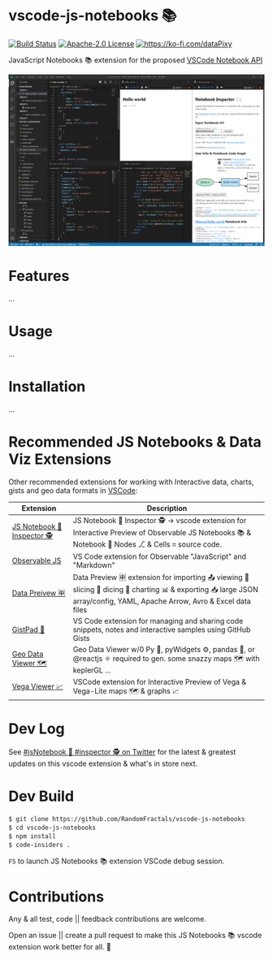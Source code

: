 # vscode-js-notebooks 📚

[![Build Status](https://travis-ci.org/RandomFractals/vscode-js-notebooks.svg?branch=main)](https://travis-ci.com/RandomFractals/vscode-js-notebooks)
[![Apache-2.0 License](https://img.shields.io/badge/license-Apache2-orange.svg?color=green)](http://opensource.org/licenses/Apache-2.0)
<a href='https://ko-fi.com/dataPixy' target='_blank' title='support: https://ko-fi.com/dataPixy'>
  <img height='24' style='border:0px;height:20px;' src='https://az743702.vo.msecnd.net/cdn/kofi3.png?v=2' alt='https://ko-fi.com/dataPixy' />
</a>

JavaScript Notebooks 📚 extension for the proposed [VSCode Notebook API](https://code.visualstudio.com/api/extension-guides/notebook)

![JS Notebook 📓 Code View](https://github.com/RandomFractals/vscode-js-notebooks/blob/main/images/hello-world-js-notebook.png?raw=true 
 "JS Notebook 📓 Code View")

# Features

...

# Usage

...

# Installation

...

# Recommended JS Notebooks & Data Viz Extensions

Other recommended extensions for working with Interactive data, charts, gists and geo data formats in [VSCode](https://code.visualstudio.com/):

| Extension | Description |
| --- | --- |
| [JS Notebook 📓 Inspector 🕵️](https://marketplace.visualstudio.com/items?itemName=RandomFractalsInc.js-notebook-inspector) | JS Notebook 📓 Inspector 🕵️ -> vscode extension for Interactive Preview of Observable JS Notebooks 📚 & Notebook 📓 Nodes ⎇ & Cells ⌗ source code. |
| [Observable JS](https://marketplace.visualstudio.com/items?itemName=GordonSmith.observable-js) | VS Code extension for Observable "JavaScript" and "Markdown" |
| [Data Preivew 🈸](https://marketplace.visualstudio.com/items?itemName=RandomFractalsInc.vscode-data-preview) | Data Preview 🈸 extension for importing 📤 viewing 🔎 slicing 🔪 dicing 🎲 charting 📊 & exporting 📥 large JSON array/config, YAML, Apache Arrow, Avro & Excel data files |
| [GistPad 📘](https://marketplace.visualstudio.com/items?itemName=vsls-contrib.gistfs) | VS Code extension for managing and sharing code snippets, notes and interactive samples using GitHub Gists |
| [Geo Data Viewer 🗺️](https://marketplace.visualstudio.com/items?itemName=RandomFractalsInc.geo-data-viewer) | Geo Data Viewer w/0 Py 🐍, pyWidgets ⚙️, pandas 🐼, or @reactjs ⚛️ required to gen. some snazzy maps 🗺️ with keplerGL ... |
| [Vega Viewer 📈](https://marketplace.visualstudio.com/items?itemName=RandomFractalsInc.vscode-vega-viewer) | VSCode extension for Interactive Preview of Vega & Vega-Lite maps 🗺️ & graphs 📈 |

# Dev Log

See [#jsNotebook 📓 #inspector 🕵️ on Twitter](https://twitter.com/search?q=%23JSNotebookInspector&src=typed_query) for the latest & greatest updates on this vscode extension & what's in store next.

# Dev Build

```bash
$ git clone https://github.com/RandomFractals/vscode-js-notebooks
$ cd vscode-js-notebooks
$ npm install
$ code-insiders .
```
`F5` to launch JS Notebooks 📚 extension VSCode debug session.

# Contributions

Any & all test, code || feedback contributions are welcome. 

Open an issue || create a pull request to make this JS Notebooks 📚 vscode extension work better for all. 🤗
